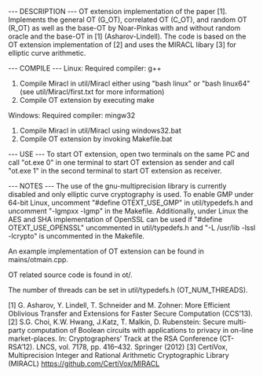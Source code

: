 --- DESCRIPTION ---
OT extension implementation of the paper [1]. Implements the general OT (G_OT), correlated OT (C_OT), and random OT (R_OT) as well as the base-OT by Noar-Pinkas with and without random oracle and the base-OT in [1] (Asharov-Lindell). The code is based on the OT extension implementation of [2] and uses the MIRACL libary [3] for elliptic curve arithmetic. 

--- COMPILE ---
Linux: 
Required compiler: g++
1) Compile Miracl in util/Miracl either using "bash linux" or "bash linux64" (see util/Miracl/first.txt for more information)
2) Compile OT extension by executing make

Windows:
Required compiler: mingw32
1) Compile Miracl in util/Miracl using windows32.bat
2) Compile OT extension by invoking Makefile.bat


--- USE ---
To start OT extension, open two terminals on the same PC and call "ot.exe 0" in one terminal to start OT extension as sender and call "ot.exe 1" in the second terminal to start OT extension as receiver. 


--- NOTES ---
The use of the gnu-multiprecision library is currently disabled and only elliptic curve cryptography is used. To enable GMP under 64-bit Linux, uncomment "#define OTEXT_USE_GMP" in util/typedefs.h and uncomment "-lgmpxx -lgmp" in the Makefile. Additionally, under Linux the AES and SHA implementation of OpenSSL can be used if "#define OTEXT_USE_OPENSSL" uncommented in util/typedefs.h and "-L /usr/lib  -lssl -lcrypto" is uncommented in the Makefile. 

An example implementation of OT extension can be found in mains/otmain.cpp.

OT related source code is found in ot/. 

The number of threads can be set in util/typedefs.h (OT_NUM_THREADS).



[1] G. Asharov, Y. Lindell, T. Schneider and M. Zohner: More Efficient Oblivious Transfer and Extensions for Faster Secure Computation (CCS'13). 
[2] S.G. Choi, K.W. Hwang, J.Katz, T. Malkin, D. Rubenstein: Secure multi-party computation of Boolean circuits with applications to privacy in on-line market-places. In: Cryptographers’ Track at the RSA Conference (CT-RSA’12). LNCS, vol. 7178, pp. 416–432. Springer (2012)
[3] CertiVox, Multiprecision Integer and Rational Arithmetic Cryptographic Library (MIRACL) https://github.com/CertiVox/MIRACL
